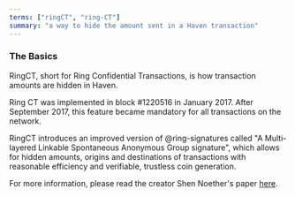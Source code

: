 ```yaml
---
terms: ["ringCT", "ring-CT"]
summary: "a way to hide the amount sent in a Haven transaction"
---
```


### The Basics
RingCT, short for Ring Confidential Transactions, is how transaction amounts are hidden in Haven.

Ring CT was implemented in block #1220516 in January 2017.  After September 2017, this feature became mandatory for all transactions on the network.

RingCT introduces an improved version of @ring-signatures called "A Multi-layered Linkable Spontaneous Anonymous Group signature", which allows for hidden amounts, origins and destinations of transactions with reasonable efficiency and verifiable, trustless coin generation.

For more information, please read the creator Shen Noether's paper [here](https://eprint.iacr.org/2015/1098).
